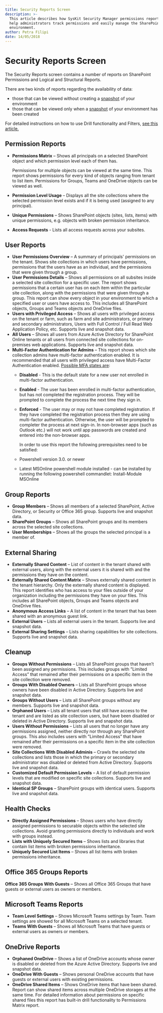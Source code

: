 ```yaml
---
title: Security Reports Screen
description: >-
  This article describes how SysKit Security Manager permissions reports can
  help administrators track permissions and easily manage the SharePoint
  environment.
author: Petra Filipi
date: 14/05/2018
---
```


# Security Reports Screen

The Security Reports screen contains a number of reports on SharePoint Permissions and Logical and Structural Reports.

There are two kinds of reports regarding the availability of data:

* those that can be viewed without creating a [snapshot](basics.md#snapshot) of your environment
* those that can be viewed only when a [snapshot](basics.md#snapshot) of your environment has been created

For detailed instructions on how to use Drill functionality and Filters, [see this article.](use-drills-and-filters.md)

## Permission Reports

* **Permissions Matrix** – Shows all principals on a selected SharePoint object and which permission level each of them has.

  Permissions for multiple objects can be viewed at the same time. This report shows permissions for every kind of objects ranging from tenant to list item. Permissions for Groups, Teams and OneDrive objects can be viewed as well.

* **Permission Level Usage** – Displays all the site collections where the selected permission level exists and if it is being used \(assigned to any principal\).
* **Unique Permissions** – Shows SharePoint objects \(sites, lists, items\) with unique permissions, e.g. objects with broken permission inheritance.
* **Access Requests** - Lists  all access requests across your subsites. 

## User Reports

* **User Permissions Overview** – A summary of principals' permissions on the tenant. Shows site collections in which users have permissions, permissions that the users have as an individual, and the permissions that were given through a group. 
* **User Permissions Details** – Shows all permissions on all subsites inside a selected site collection for a specific user. The report shows permissions that a certain user has on each item within the particular site collection, along with the permissions that were given through a group. This report can show every object in your environment to which a specified user or users have access to. This includes all SharePoint objects, Groups and Teams objects and OneDrive files.  
* **Users with Privileged Access** – Shows all users with privileged access on the tenant or farm, such as farm and site administrators, or primary and secondary administrators, Users with Full Control / Full Read Web Application Policy, etc. Supports live and snapshot data.
* **All Users** – Shows all users from Azure Active Directory for SharePoint Online tenants or all users from connected site collections for on-premises web applications. Supports live and snapshot data.
* **Multi-Factor Authentication for Admins** – This report shows which site collection admins have multi-factor authentication enabled. It is recommended that all users with privileged access have Multi-Factor Authentication enabled. [Possible MFA states are](https://social.msdn.microsoft.com/Forums/azure/en-US/46d1e71e-f98a-4e97-94f8-11621c3385d8/mfa-status-enabled-enforced?forum=windowsazureactiveauthentication):
  * **Disabled** - This is the default state for a new user not enrolled in multi-factor authentication.
  * **Enabled** - The user has been enrolled in multi-factor authentication, but has not completed the registration process. They will be prompted to complete the process the next time they sign in.
  * **Enforced** - The user may or may not have completed registration. If they have completed the registration process then they are using multi-factor authentication. Otherwise, the user will be prompted to completer the process at next sign-in. In non-browser apps \(such as Outlook etc.\) will not work until app passwords are created and entered into the non-browser apps.

    In order to use this report the following prerequisites need to be satisfied:

  * Powershell version 3.0. or newer
  * Latest MSOnline powershell module installed - can be installed by running the following powershell commandlet: Install-Module MSOnline

## Group Reports

* **Group Members** – Shows all members of a selected SharePoint, Active Directory, or Security or Office 365 group. Supports live and snapshot data.
* **SharePoint Groups** – Shows all SharePoint groups and its members across the selected site collections.
* **User Memberships** – Shows all the groups the selected principal is a member of.

## External Sharing

* **Externally Shared Content** – List of content in the tenant shared with external users, along with the external users it is shared with and the permissions they have on the content.
* **Externally Shared Content Matrix** – Shows externally shared content in the tenant hierarchy. Only the externally shared content is displayed. This report identifies who has access to your files outside of your organization including the permissions they have on your files. This includes all SharePoint objects, Groups and Teams objects and OneDrive files. 
* **Anonymous Access Links** –  A list of content in the tenant that has been shared with an anonymous guest link.
* **External Users** – Lists all external users in the tenant. Supports live and snapshot data.
* **External Sharing Settings** – Lists sharing capabilities for site collections. Supports live and snapshot data.

## Cleanup

* **Groups Without Permissions** – Lists all SharePoint groups that haven’t been assigned any permissions. This includes groups with ”Limited Access” that remained after their permissions on a specific item in the site collection were removed.
* **Groups With Disabled Owners** – Lists all SharePoint groups whose owners have been disabled in Active Directory. Supports live and snapshot data.
* **Groups Without Users** – Lists all SharePoint groups without any members. Supports live and snapshot data.
* **Orphaned Users** – Lists all tenant users that still have access to the tenant and are listed as site collection users, but have been disabled or deleted in Active Directory. Supports live and snapshot data.
* **Users Without Permissions** – Lists all users that no longer have any permissions assigned, neither directly nor through any SharePoint groups. This also includes users with ”Limited Access” that have remained after their permissions on a specific item in the site collection were removed.
* **Site Collections With Disabled Adminis** – Crawls the selected site collections and lists those in which the primary or secondary administrator was disabled or deleted from Active Directory. Supports live and snapshot data.
* **Customized Default Permission Levels** – A list of default permission levels that are modified on specific site collections. Supports live and snapshot data.
* **Identical SP Groups** – SharePoint groups with identical users. Supports live and snapshot data.

## Health Checks

* **Directly Assigned Permissions** – Shows users who have directly assigned permissions to securable objects within the selected site collections. Avoid granting permissions directly to individuals and work with groups instead.
* **Lists with Uniquely Secured Items** – Shows lists and libraries that contain list items with broken permissions inheritance.
* **Uniquely Secured List Items** – Shows all list items with broken permissions inheritance.

## Office 365 Groups Reports

**Office 365 Groups With Guests** – Shows all Office 365 Groups that have guests or external users as owners or members.

## Microsoft Teams Reports

* **Team Level Settings** – Shows Microsoft Teams settings by Team. Team settings are showed for all Microsoft Teams on a selected tenant.
* **Teams With Guests** – Shows all Microsoft Teams that have guests or external users as owners or members.

## OneDrive Reports

* **Orphaned OneDrive** – Shows a list of OneDrive accounts whose owner is disabled or deleted from the Azure Active Directory. Supports live and snapshot data.
* **OneDrive With Guests** – Shows personal OneDrive accounts that have guests or external users with existing permissions.
* **OneDrive Shared Items** – Shows OneDrive items that have been shared. Report can show shared items across multiple OneDrive storages at the same time. For detailed information about permissions on specific shared files this report has built-in drill functionality to Permissions Matrix report.

